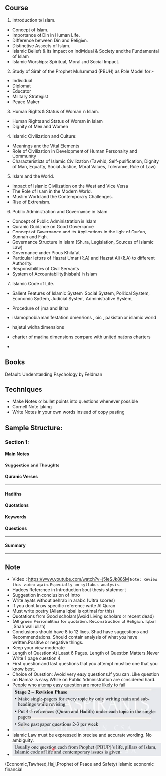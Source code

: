 ## Course

1. Introduction to Islam.
- Concept of Islam.
- Importance of Din in Human Life.
- Difference between Din and Religion.
- Distinctive Aspects of Islam.
- Islamic Beliefs & its Impact on Individual & Society and the Fundamental of Islam
- Islamic Worships: Spiritual, Moral and Social Impact.
2. Study of Sirah of the Prophet Muhammad (PBUH) as Role Model for:-
- Individual
- Diplomat
- Educator
- Military Strategist 
- Peace Maker
3. Human Rights & Status of Woman in Islam.
- Human Rights and Status of Woman in Islam
- Dignity of Men and Women
4. Islamic Civilization and Culture:
- Meanings and the Vital Elements
- Role of Civilization in Development of Human Personality and Community
- Characteristicts of Islamic Civilization (Tawhid, Self-purification, Dignity of Man, 
Equality, Social Justice, Moral Values, Tolerance, Rule of Law)
5. Islam and the World.
- Impact of Islamic Civilization on the West and Vice Versa
- The Role of Islam in the Modern World.
- Muslim World and the Contemporary Challenges.
- Rise of Extremism.
6. Public Administration and Governance in Islam
- Concept of Public Administration in Islam
- Quranic Guidance on Good Governance
- Concept of Governance and its Applications in the light of Qur’an, Sunnah and Fiqh.
- Governance Structure in Islam (Shura, Legislation, Sources of Islamic Law)
- Governance under Pious Khilafat
- Particular letters of Hazrat Umar (R.A) and Hazrat Ali (R.A) to different Authority.
- Responsibilities of Civil Servants
- System of Accountability(hisbah) in Islam
7. Islamic Code of Life.
- Salient Features of Islamic System, Social System, Political System, Economic 
System, Judicial System, Administrative System, 
- Procedure of Ijma and Ijtiha




- islamophobia manifestation dmensions , oic , pakistan or islamic world
- hajetul widha dimensions
- charter of madina dimensions compare with united nations charters
- 

## Books
Default: Understanding Psychology by Feldman

## Techniques
- Make Notes or bullet points into questions whenever possible 
- Cornell Note taking
- Write Notes in your own words instead of copy pasting 


## Sample Structure: 

### Section 1: 
#### Main Notes
#### Suggestion and Thoughts
#### Quranic Verses
---
#### Hadiths
#### Quotations
#### Keywords
#### Questions
---
#### Summary
---

## Note
- Video : https://www.youtube.com/watch?v=j5IeSJk88SM `Note: Review this video again.Especially on syllabus analysis.`
- Hadees Reference in Introduction bout thesis statement
- Suggestion in conclusion of Intro
- Write ayats without aehrab in arabic (Ultra scores)
- If you dont know specific reference write Al Quran 
- Must write poetry (Allama Iqbal is optimal for this)
- Quotations from Good scholars(Avoid Living scholars or recent dead)
- (All green Personalities for quotation: Reconstruction of Religion: Iqbal ,Shah wali ullah)
- Conclusions should have 8 to 12 lines. Shud have suggestions and Recommendations. Should contain analysis of what you have written.Positive or negative things.
- Keep your view moderate 
- Length of Question:At Least 6 Pages. Length of Question Matters.Never Write 1 page question 4
- First question and last questions that you attempt must be one that you know best.
- Choice of Question:  Avoid very easy questions.If you can .Like question on Namaz is easy.While on Public Administration are considered hard.
- People who attemp easy question are more likely to fail
- ![alt text](images/rev.PNG)
- Islamic Law must be expressed in precise and accurate wording. No ambiguity.
- ![alt text](images/must.PNG)


(Economic,Tawheed,Hajj,Prophet of Peace and Safety)
Islamic economic financial 